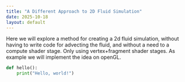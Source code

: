 ```yaml
---
title: "A Different Approach to 2D Fluid Simulation"
date: 2025-10-18
layout: default
---
```


Here we will explore a method for creating a 2d fluid simulation, without having to write code for advecting the fluid, and without a need to a compute shader stage. Only using vertex+fragment shader stages. As example we will implement the idea on openGL.


```python
def hello():
    print("Hello, world!")
```